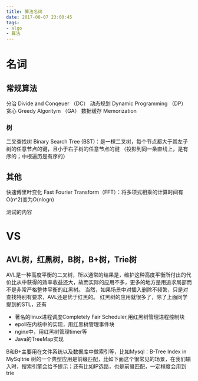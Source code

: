 ```yaml
---
title: 算法名词
date: 2017-08-07 23:00:45
tags:
- algo
- 算法
---
```


# 名词
## 常规算法
分治		Divide and Conqeuer （DC）
动态规划 Dynamic Programming （DP）
贪心		Greedy Algoritym	（GA）
数据缓存	Memorization

### 树
二叉查找树	Binary Search Tree	(BST)：是一棵二叉树，每个节点都大于其左子树的任意节点的键，且小于右子树的任意节点的键
（投影到同一条直线上，是有序的；中根遍历是有序的）


## 其他
快速傅里叶变化	Fast Fourier Transform（FFT）：将多项式相乘的计算时间有O(n^2)变为O(nlogn)

测试的内容

# VS

## AVL树，红黑树，B树，B+树，Trie树

AVL是一种高度平衡的二叉树，所以通常的结果是，维护这种高度平衡所付出的代价比从中获得的效率收益还大，故而实际的应用不多，更多的地方是用追求局部而不是非常严格整体平衡的红黑树。
当然，如果场景中对插入删除不频繁，只是对查找特别有要求，AVL还是优于红黑的。
红黑树的应用就很多了，除了上面同学提到的STL，还有
- 著名的linux进程调度Completely Fair Scheduler,用红黑树管理进程控制块
- epoll在内核中的实现，用红黑树管理事件块
- nginx中，用红黑树管理timer等
- Java的TreeMap实现

B和B+主要用在文件系统以及数据库中做索引等，比如Mysql：B-Tree Index in MySqltrie 树的一个典型应用是前缀匹配，比如下面这个很常见的场景，在我们输入时，搜索引擎会给予提示；还有比如IP选路，也是前缀匹配，一定程度会用到trie

